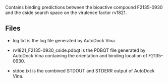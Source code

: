 Contains binding predictions between the bioactive compound F2135-0930 and the cside search space on the virulence factor rv1821.

## Files

- log.txt is the log file generated by AutoDock Vina.

- rv1821_F2135-0930_cside.pdbqt is the PDBQT file generated by AutoDock Vina containing the orientation and binding location of F2135-0930.

- stdoe.txt is the combined STDOUT and STDERR output of AutoDock Vina.

